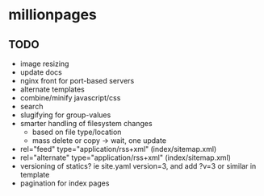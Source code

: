 
# millionpages

## TODO

* image resizing
* update docs
* nginx front for port-based servers
* alternate templates
* combine/minify javascript/css
* search
* slugifying for group-values
* smarter handling of filesystem changes
   * based on file type/location
   * mass delete or copy -> wait, one update
* rel="feed" type="application/rss+xml" (index/sitemap.xml)
* rel="alternate" type="application/rss+xml" (index/sitemap.xml)
* versioning of statics? ie site.yaml version=3, and add ?v=3 or similar in template
* pagination for index pages
